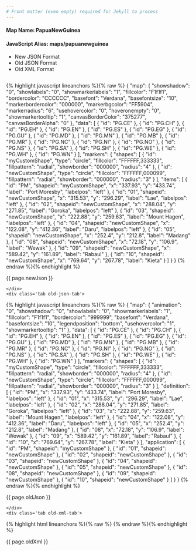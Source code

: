 ```yaml
---
# Front matter (even empty) required for Jekyll to process
---
```


#### Map Name: PapuaNewGuinea

#### JavaScript Alias: maps/papuanewguinea


<ul class='code-tabs'>
    <li class='active'>
        <a data-toggle='new-json'>New JSON Format</a>
    </li>
    <li>
        <a data-toggle='old-json'>Old JSON Format</a>
    </li>
    <li>
        <a data-toggle='old-xml'>Old XML Format</a>
    </li>
</ul>
<div class='tab-content'>
    <pre class='plain-code'></pre>
    <div class='tab new-json-tab active'>
{% highlight javascript lineanchors %}{% raw %}
{
    "map": {
        "showshadow": "0",
        "showlabels": "0",
        "showmarkerlabels": "1",
        "fillcolor": "F1f1f1",
        "bordercolor": "CCCCCC",
        "basefont": "Verdana",
        "basefontsize": "10",
        "markerbordercolor": "000000",
        "markerbgcolor": "FF5904",
        "markerradius": "6",
        "usehovercolor": "0",
        "hoveronempty": "0",
        "showmarkertooltip": "1",
        "canvasBorderColor": "375277",
        "canvasBorderAlpha": "0"
    },
    "data": [
        {
            "id": "PG.CE"
        },
        {
            "id": "PG.CH"
        },
        {
            "id": "PG.EH"
        },
        {
            "id": "PG.EN"
        },
        {
            "id": "PG.ES"
        },
        {
            "id": "PG.EG"
        },
        {
            "id": "PG.GU"
        },
        {
            "id": "PG.MD"
        },
        {
            "id": "PG.MN"
        },
        {
            "id": "PG.MB"
        },
        {
            "id": "PG.MR"
        },
        {
            "id": "PG.NC"
        },
        {
            "id": "PG.NI"
        },
        {
            "id": "PG.NO"
        },
        {
            "id": "PG.NS"
        },
        {
            "id": "PG.SA"
        },
        {
            "id": "PG.SH"
        },
        {
            "id": "PG.WE"
        },
        {
            "id": "PG.WH"
        },
        {
            "id": "PG.WN"
        }
    ],
    "markers": {
        "shapes": [
            {
                "id": "myCustomShape",
                "type": "circle",
                "fillcolor": "FFFFFF,333333",
                "fillpattern": "radial",
                "showborder": "000000",
                "radius": "4"
            },
            {
                "id": "newCustomShape",
                "type": "circle",
                "fillcolor": "FFFFFF,000099",
                "fillpattern": "radial",
                "showborder": "000000",
                "radius": "3"
            }
        ],
        "items": [
            {
                "id": "PM",
                "shapeid": "myCustomShape",
                "x": "337.93",
                "y": "433.74",
                "label": "Port Moresby",
                "labelpos": "left"
            },
            {
                "id": "01",
                "shapeid": "newCustomShape",
                "x": "315.53",
                "y": "296.29",
                "label": "Lae",
                "labelpos": "left"
            },
            {
                "id": "02",
                "shapeid": "newCustomShape",
                "x": "288.04",
                "y": "271.85",
                "label": "Goroka",
                "labelpos": "left"
            },
            {
                "id": "03",
                "shapeid": "newCustomShape",
                "x": "222.88",
                "y": "259.63",
                "label": "Mount Hagen",
                "labelpos": "left"
            },
            {
                "id": "04",
                "shapeid": "newCustomShape",
                "x": "122.08",
                "y": "412.36",
                "label": "Daru",
                "labelpos": "left"
            },
            {
                "id": "05",
                "shapeid": "newCustomShape",
                "x": "252.4",
                "y": "212.8",
                "label": "Madang"
            },
            {
                "id": "08",
                "shapeid": "newCustomShape",
                "x": "72.18",
                "y": "106.9",
                "label": "Wewak"
            },
            {
                "id": "09",
                "shapeid": "newCustomShape",
                "x": "589.42",
                "y": "161.89",
                "label": "Rabaul"
            },
            {
                "id": "10",
                "shapeid": "newCustomShape",
                "x": "769.64",
                "y": "267.78",
                "label": "Kieta"
            }
        ]
    }
}
{% endraw %}{% endhighlight %}


<p class='text-success'>{{ page.newJson }}</p>

    </div>
    <div class='tab old-json-tab'>
{% highlight javascript lineanchors %}{% raw %}
{
    "map": {
        "animation": "0",
        "showshadow": "0",
        "showlabels": "0",
        "showmarkerlabels": "1",
        "fillcolor": "F1f1f1",
        "bordercolor": "999999",
        "basefont": "Verdana",
        "basefontsize": "10",
        "legendposition": "bottom",
        "usehovercolor": "1",
        "showmarkertooltip": "1"
    },
    "data": [
        {
            "id": "PG.CE"
        },
        {
            "id": "PG.CH"
        },
        {
            "id": "PG.EH"
        },
        {
            "id": "PG.EN"
        },
        {
            "id": "PG.ES"
        },
        {
            "id": "PG.EG"
        },
        {
            "id": "PG.GU"
        },
        {
            "id": "PG.MD"
        },
        {
            "id": "PG.MN"
        },
        {
            "id": "PG.MB"
        },
        {
            "id": "PG.MR"
        },
        {
            "id": "PG.NC"
        },
        {
            "id": "PG.NI"
        },
        {
            "id": "PG.NO"
        },
        {
            "id": "PG.NS"
        },
        {
            "id": "PG.SA"
        },
        {
            "id": "PG.SH"
        },
        {
            "id": "PG.WE"
        },
        {
            "id": "PG.WH"
        },
        {
            "id": "PG.WN"
        }
    ],
    "markers": {
        "shapes": [
            {
                "id": "myCustomShape",
                "type": "circle",
                "fillcolor": "FFFFFF,333333",
                "fillpattern": "radial",
                "showborder": "000000",
                "radius": "4"
            },
            {
                "id": "newCustomShape",
                "type": "circle",
                "fillcolor": "FFFFFF,000099",
                "fillpattern": "radial",
                "showborder": "000000",
                "radius": "3"
            }
        ],
        "definition": [
            {
                "id": "PM",
                "x": "337.93",
                "y": "433.74",
                "label": "Port Moresby",
                "labelpos": "left"
            },
            {
                "id": "01",
                "x": "315.53",
                "y": "296.29",
                "label": "Lae",
                "labelpos": "left"
            },
            {
                "id": "02",
                "x": "288.04",
                "y": "271.85",
                "label": "Goroka",
                "labelpos": "left"
            },
            {
                "id": "03",
                "x": "222.88",
                "y": "259.63",
                "label": "Mount Hagen",
                "labelpos": "left"
            },
            {
                "id": "04",
                "x": "122.08",
                "y": "412.36",
                "label": "Daru",
                "labelpos": "left"
            },
            {
                "id": "05",
                "x": "252.4",
                "y": "212.8",
                "label": "Madang"
            },
            {
                "id": "08",
                "x": "72.18",
                "y": "106.9",
                "label": "Wewak"
            },
            {
                "id": "09",
                "x": "589.42",
                "y": "161.89",
                "label": "Rabaul"
            },
            {
                "id": "10",
                "x": "769.64",
                "y": "267.78",
                "label": "Kieta"
            }
        ],
        "application": [
            {
                "id": "PM",
                "shapeid": "myCustomShape"
            },
            {
                "id": "01",
                "shapeid": "newCustomShape"
            },
            {
                "id": "02",
                "shapeid": "newCustomShape"
            },
            {
                "id": "03",
                "shapeid": "newCustomShape"
            },
            {
                "id": "04",
                "shapeid": "newCustomShape"
            },
            {
                "id": "05",
                "shapeid": "newCustomShape"
            },
            {
                "id": "08",
                "shapeid": "newCustomShape"
            },
            {
                "id": "09",
                "shapeid": "newCustomShape"
            },
            {
                "id": "10",
                "shapeid": "newCustomShape"
            }
        ]
    }
}
{% endraw %}{% endhighlight %}


<p class='text-success'>{{ page.oldJson }}</p>

    </div>
    <div class='tab old-xml-tab'>
{% highlight html lineanchors %}{% raw %}
<map animation='0' showShadow='0' showLabels='0' showMarkerLabels='1' fillColor='F1f1f1' borderColor='999999' baseFont='Verdana' baseFontSize='10' legendPosition='bottom' useHoverColor='1' showMarkerToolTip='1'  >
	<data>
		<entity id='PG.CE'  />
		<entity id='PG.CH'  />
		<entity id='PG.EH'  />
		<entity id='PG.EN'  />
		<entity id='PG.ES'  />
		<entity id='PG.EG'  />
		<entity id='PG.GU'  />
		<entity id='PG.MD'  />
		<entity id='PG.MN'  />
		<entity id='PG.MB'  />
		<entity id='PG.MR'  />
		<entity id='PG.NC'  />
		<entity id='PG.NI'  />
		<entity id='PG.NO'  />
		<entity id='PG.NS'  />
		<entity id='PG.SA'  />
		<entity id='PG.SH'  />
		<entity id='PG.WE'  />
		<entity id='PG.WH'  />
		<entity id='PG.WN'  />
	</data>
	<markers>
	  <shapes>
	      <shape id='myCustomShape' type='circle' fillColor='FFFFFF,333333' fillPattern='radial' showBorder='000000' radius='4'/>
		  <shape id='newCustomShape' type='circle' fillColor='FFFFFF,000099' fillPattern='radial' showBorder='000000' radius='3'/>
		</shapes>
		<definition>
			<marker id='PM' x='337.93' y='433.74' label='Port Moresby' labelPos='left'  />
			<marker id='01' x='315.53' y='296.29' label='Lae' labelPos='left'  />
			<marker id='02' x='288.04' y='271.85' label='Goroka' labelPos='left'  />
			<marker id='03' x='222.88' y='259.63' label='Mount Hagen' labelPos='left'  />
			<marker id='04' x='122.08' y='412.36' label='Daru' labelPos='left'  />
			<marker id='05' x='252.4' y='212.8' label='Madang'  />
			<marker id='08' x='72.18' y='106.9' label='Wewak'  />
			<marker id='09' x='589.42' y='161.89' label='Rabaul'  />
			<marker id='10' x='769.64' y='267.78' label='Kieta'  />
		</definition>
		<application>
			<marker id='PM' shapeId='myCustomShape'  />
			<marker id='01' shapeId='newCustomShape'  />
			<marker id='02' shapeId='newCustomShape'  />
			<marker id='03' shapeId='newCustomShape'  />
			<marker id='04' shapeId='newCustomShape'  />
			<marker id='05' shapeId='newCustomShape'  />
			<marker id='08' shapeId='newCustomShape'  />
			<marker id='09' shapeId='newCustomShape'  />
			<marker id='10' shapeId='newCustomShape'  />
		</application>
	</markers>
</map>
{% endraw %}{% endhighlight %}

<p class='text-success'>{{ page.oldXml }}</p>

</div>
</div>
